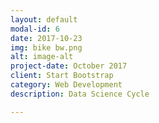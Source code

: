 ```yaml
---
layout: default
modal-id: 6
date: 2017-10-23
img: bike bw.png
alt: image-alt
project-date: October 2017
client: Start Bootstrap
category: Web Development
description: Data Science Cycle

---
```

